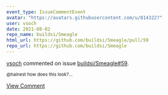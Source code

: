 ```yaml
---
event_type: IssueCommentEvent
avatar: "https://avatars.githubusercontent.com/u/814322?"
user: vsoch
date: 2021-08-02
repo_name: buildsi/Smeagle
html_url: https://github.com/buildsi/Smeagle/pull/59
repo_url: https://github.com/buildsi/Smeagle
---
```


<a href='https://github.com/vsoch' target='_blank'>vsoch</a> commented on issue <a href='https://github.com/buildsi/Smeagle/pull/59' target='_blank'>buildsi/Smeagle#59</a>.

<small>@hainest how does this look?...</small>

<a href='https://github.com/buildsi/Smeagle/pull/59' target='_blank'>View Comment</a>